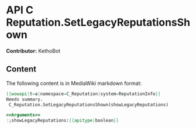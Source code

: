 # API C Reputation.SetLegacyReputationsShown

**Contributor:** KethoBot

## Content

The following content is in MediaWiki markdown format:

```mediawiki
{{wowapi|t=a|namespace=C_Reputation|system=ReputationInfo}}
Needs summary.
 C_Reputation.SetLegacyReputationsShown(showLegacyReputations)

==Arguments==
:;showLegacyReputations:{{apitype|boolean}}
```